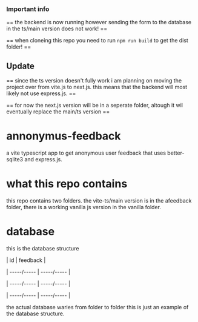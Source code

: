### Important info

 == the backend is now running however sending the form to the database in the ts/main version does not work! ==

 == when cloneing this repo you need to run `npm run build` to get the dist folder! ==

 ## Update

 == since the ts version doesn't fully work i am planning on moving the project over from vite.js to next.js. this means that the backend will most likely not use express.js. ==

 == for now the next.js version will be in a seperate folder, altough it wil eventually replace the main/ts version ==

# annonymus-feedback

 a vite typescript app to get anonymous user feedback that uses better-sqlite3 and express.js.
 
 # what this repo contains
 
 this repo contains two folders. the vite-ts/main version is in the afeedback folder, there is a working vanilla js version in the vanilla folder.

 # database

 this is the database structure

 | id | feedback |
 
 | -----/----- | -----/----- |
 
 | -----/----- | -----/----- |
 
 | -----/----- | -----/----- |

 the actual database waries from folder to folder this is just an example of the database structure.
